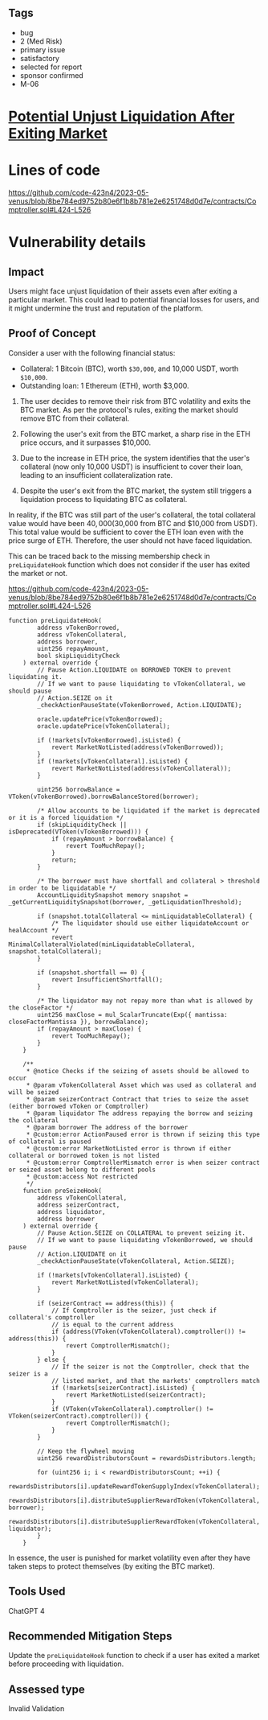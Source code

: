 ## Tags

- bug
- 2 (Med Risk)
- primary issue
- satisfactory
- selected for report
- sponsor confirmed
- M-06

# [Potential Unjust Liquidation After Exiting Market ](https://github.com/code-423n4/2023-05-venus-findings/issues/309) 

# Lines of code

https://github.com/code-423n4/2023-05-venus/blob/8be784ed9752b80e6f1b8b781e2e6251748d0d7e/contracts/Comptroller.sol#L424-L526


# Vulnerability details

## Impact

Users might face unjust liquidation of their assets even after exiting a particular market. This could lead to potential financial losses for users, and it might undermine the trust and reputation of the platform. 

## Proof of Concept

Consider a user with the following financial status:

- Collateral: 1 Bitcoin (BTC), worth `$30,000`, and 10,000 USDT, worth `$10,000`.
- Outstanding loan: 1 Ethereum (ETH), worth $3,000.

1. The user decides to remove their risk from BTC volatility and exits the BTC market. As per the protocol's rules, exiting the market should remove BTC from their collateral.

2. Following the user's exit from the BTC market, a sharp rise in the ETH price occurs, and it surpasses $10,000.

3. Due to the increase in ETH price, the system identifies that the user's collateral (now only 10,000 USDT) is insufficient to cover their loan, leading to an insufficient collateralization rate.

4. Despite the user's exit from the BTC market, the system still triggers a liquidation process to liquidating BTC as collateral. 

In reality, if the BTC was still part of the user's collateral, the total collateral value would have been $40,000 ($30,000 from BTC and $10,000 from USDT). This total value would be sufficient to cover the ETH loan even with the price surge of ETH. Therefore, the user should not have faced liquidation.

This can be traced back to the missing membership check in `preLiquidateHook` function which does not consider if the user has exited the market or not.

https://github.com/code-423n4/2023-05-venus/blob/8be784ed9752b80e6f1b8b781e2e6251748d0d7e/contracts/Comptroller.sol#L424-L526

```solidity=424
function preLiquidateHook(
        address vTokenBorrowed,
        address vTokenCollateral,
        address borrower,
        uint256 repayAmount,
        bool skipLiquidityCheck
    ) external override {
        // Pause Action.LIQUIDATE on BORROWED TOKEN to prevent liquidating it.
        // If we want to pause liquidating to vTokenCollateral, we should pause
        // Action.SEIZE on it
        _checkActionPauseState(vTokenBorrowed, Action.LIQUIDATE);

        oracle.updatePrice(vTokenBorrowed);
        oracle.updatePrice(vTokenCollateral);

        if (!markets[vTokenBorrowed].isListed) {
            revert MarketNotListed(address(vTokenBorrowed));
        }
        if (!markets[vTokenCollateral].isListed) {
            revert MarketNotListed(address(vTokenCollateral));
        }

        uint256 borrowBalance = VToken(vTokenBorrowed).borrowBalanceStored(borrower);

        /* Allow accounts to be liquidated if the market is deprecated or it is a forced liquidation */
        if (skipLiquidityCheck || isDeprecated(VToken(vTokenBorrowed))) {
            if (repayAmount > borrowBalance) {
                revert TooMuchRepay();
            }
            return;
        }

        /* The borrower must have shortfall and collateral > threshold in order to be liquidatable */
        AccountLiquiditySnapshot memory snapshot = _getCurrentLiquiditySnapshot(borrower, _getLiquidationThreshold);

        if (snapshot.totalCollateral <= minLiquidatableCollateral) {
            /* The liquidator should use either liquidateAccount or healAccount */
            revert MinimalCollateralViolated(minLiquidatableCollateral, snapshot.totalCollateral);
        }

        if (snapshot.shortfall == 0) {
            revert InsufficientShortfall();
        }

        /* The liquidator may not repay more than what is allowed by the closeFactor */
        uint256 maxClose = mul_ScalarTruncate(Exp({ mantissa: closeFactorMantissa }), borrowBalance);
        if (repayAmount > maxClose) {
            revert TooMuchRepay();
        }
    }

    /**
     * @notice Checks if the seizing of assets should be allowed to occur
     * @param vTokenCollateral Asset which was used as collateral and will be seized
     * @param seizerContract Contract that tries to seize the asset (either borrowed vToken or Comptroller)
     * @param liquidator The address repaying the borrow and seizing the collateral
     * @param borrower The address of the borrower
     * @custom:error ActionPaused error is thrown if seizing this type of collateral is paused
     * @custom:error MarketNotListed error is thrown if either collateral or borrowed token is not listed
     * @custom:error ComptrollerMismatch error is when seizer contract or seized asset belong to different pools
     * @custom:access Not restricted
     */
    function preSeizeHook(
        address vTokenCollateral,
        address seizerContract,
        address liquidator,
        address borrower
    ) external override {
        // Pause Action.SEIZE on COLLATERAL to prevent seizing it.
        // If we want to pause liquidating vTokenBorrowed, we should pause
        // Action.LIQUIDATE on it
        _checkActionPauseState(vTokenCollateral, Action.SEIZE);

        if (!markets[vTokenCollateral].isListed) {
            revert MarketNotListed(vTokenCollateral);
        }

        if (seizerContract == address(this)) {
            // If Comptroller is the seizer, just check if collateral's comptroller
            // is equal to the current address
            if (address(VToken(vTokenCollateral).comptroller()) != address(this)) {
                revert ComptrollerMismatch();
            }
        } else {
            // If the seizer is not the Comptroller, check that the seizer is a
            // listed market, and that the markets' comptrollers match
            if (!markets[seizerContract].isListed) {
                revert MarketNotListed(seizerContract);
            }
            if (VToken(vTokenCollateral).comptroller() != VToken(seizerContract).comptroller()) {
                revert ComptrollerMismatch();
            }
        }

        // Keep the flywheel moving
        uint256 rewardDistributorsCount = rewardsDistributors.length;

        for (uint256 i; i < rewardDistributorsCount; ++i) {
            rewardsDistributors[i].updateRewardTokenSupplyIndex(vTokenCollateral);
            rewardsDistributors[i].distributeSupplierRewardToken(vTokenCollateral, borrower);
            rewardsDistributors[i].distributeSupplierRewardToken(vTokenCollateral, liquidator);
        }
    }
```


In essence, the user is punished for market volatility even after they have taken steps to protect themselves (by exiting the BTC market).

## Tools Used

ChatGPT 4

## Recommended Mitigation Steps

Update the `preLiquidateHook` function to check if a user has exited a market before proceeding with liquidation. 



## Assessed type

Invalid Validation